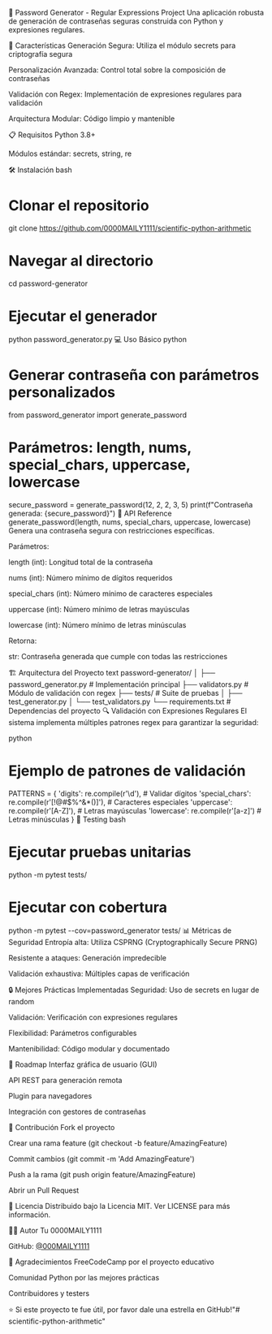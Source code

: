 🔐 Password Generator - Regular Expressions Project
Una aplicación robusta de generación de contraseñas seguras construida con Python y expresiones regulares.

🚀 Características
Generación Segura: Utiliza el módulo secrets para criptografía segura

Personalización Avanzada: Control total sobre la composición de contraseñas

Validación con Regex: Implementación de expresiones regulares para validación

Arquitectura Modular: Código limpio y mantenible

📋 Requisitos
Python 3.8+

Módulos estándar: secrets, string, re

🛠️ Instalación
bash
# Clonar el repositorio
git clone https://github.com/0000MAILY1111/scientific-python-arithmetic
# Navegar al directorio
cd password-generator

# Ejecutar el generador
python password_generator.py
💻 Uso Básico
python
# Generar contraseña con parámetros personalizados
from password_generator import generate_password

# Parámetros: length, nums, special_chars, uppercase, lowercase
secure_password = generate_password(12, 2, 2, 3, 5)
print(f"Contraseña generada: {secure_password}")
🔧 API Reference
generate_password(length, nums, special_chars, uppercase, lowercase)
Genera una contraseña segura con restricciones específicas.

Parámetros:

length (int): Longitud total de la contraseña

nums (int): Número mínimo de dígitos requeridos

special_chars (int): Número mínimo de caracteres especiales

uppercase (int): Número mínimo de letras mayúsculas

lowercase (int): Número mínimo de letras minúsculas

Retorna:

str: Contraseña generada que cumple con todas las restricciones

🏗️ Arquitectura del Proyecto
text
password-generator/
│
├── password_generator.py    # Implementación principal
├── validators.py           # Módulo de validación con regex
├── tests/                  # Suite de pruebas
│   ├── test_generator.py
│   └── test_validators.py
└── requirements.txt        # Dependencias del proyecto
🔍 Validación con Expresiones Regulares
El sistema implementa múltiples patrones regex para garantizar la seguridad:

python
# Ejemplo de patrones de validación
PATTERNS = {
    'digits': re.compile(r'\d'),                    # Validar dígitos
    'special_chars': re.compile(r'[!@#$%^&*()]'),   # Caracteres especiales
    'uppercase': re.compile(r'[A-Z]'),              # Letras mayúsculas
    'lowercase': re.compile(r'[a-z]')               # Letras minúsculas
}
🧪 Testing
bash
# Ejecutar pruebas unitarias
python -m pytest tests/

# Ejecutar con cobertura
python -m pytest --cov=password_generator tests/
📊 Métricas de Seguridad
Entropía alta: Utiliza CSPRNG (Cryptographically Secure PRNG)

Resistente a ataques: Generación impredecible

Validación exhaustiva: Múltiples capas de verificación

🔒 Mejores Prácticas Implementadas
Seguridad: Uso de secrets en lugar de random

Validación: Verificación con expresiones regulares

Flexibilidad: Parámetros configurables

Mantenibilidad: Código modular y documentado

🚀 Roadmap
Interfaz gráfica de usuario (GUI)

API REST para generación remota

Plugin para navegadores

Integración con gestores de contraseñas

🤝 Contribución
Fork el proyecto

Crear una rama feature (git checkout -b feature/AmazingFeature)

Commit cambios (git commit -m 'Add AmazingFeature')

Push a la rama (git push origin feature/AmazingFeature)

Abrir un Pull Request

📄 Licencia
Distribuido bajo la Licencia MIT. Ver LICENSE para más información.

👨‍💻 Autor
Tu 0000MAILY1111

GitHub: [@000MAILY1111](https://github.com/0000MAILY1111)

🙏 Agradecimientos
FreeCodeCamp por el proyecto educativo

Comunidad Python por las mejores prácticas

Contribuidores y testers

⭐ Si este proyecto te fue útil, por favor dale una estrella en GitHub!"# scientific-python-arithmetic" 
